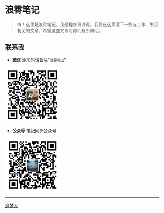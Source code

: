 # 浪霄笔记

> 嗨！这里是浪霄笔记，我是程序员浪霄。我将在这里写下一些与工作、生活相关的文章，希望这些文章对你们有所帮助。

## 联系我

- **微信**
添加时请备注“`浪霄笔记`”
<img src="/images/hykes.jpg" width="180" height="180"/>

- **公众号**
笔记同步公众号
<img src="/images/langxiao.jpg" width="180" height="180"/>

<hr/>

[追梦人](//music.163.com/outchain/player?type=2&id=423104042&auto=0&height=66 ':include :type=iframe width=330px height=86px')
